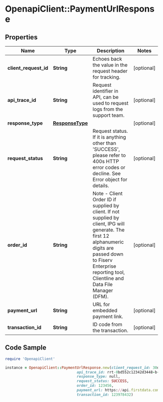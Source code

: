 # OpenapiClient::PaymentUrlResponse

## Properties

Name | Type | Description | Notes
------------ | ------------- | ------------- | -------------
**client_request_id** | **String** | Echoes back the value in the request header for tracking. | [optional] 
**api_trace_id** | **String** | Request identifier in API, can be used to request logs from the support team. | [optional] 
**response_type** | [**ResponseType**](ResponseType.md) |  | [optional] 
**request_status** | **String** | Request status. If it is anything other than &#39;SUCCESS&#39;, please refer to 400s HTTP error codes or decline. See Error object for details. | [optional] 
**order_id** | **String** | Note - Client Order ID if supplied by client. If not supplied by client, IPG will generate. The first 12 alphanumeric digits are passed down to Fiserv Enterprise reporting tool, Clientline and Data File Manager (DFM). | [optional] 
**payment_url** | **String** | URL for embedded payment link. | [optional] 
**transaction_id** | **String** | ID code from the transaction. | [optional] 

## Code Sample

```ruby
require 'OpenapiClient'

instance = OpenapiClient::PaymentUrlResponse.new(client_request_id: 30dd879c-ee2f-11db-8314-0800200c9a66,
                                 api_trace_id: rrt-0bd552c12342d3448-b-ea-1142-12938318-7,
                                 response_type: null,
                                 request_status: SUCCESS,
                                 order_id: 123456,
                                 payment_url: https://api.firstdata.com/connect/gateway/processing?storename&#x3D;123456789&amp;oid&#x3D;R-96cdbaa4-c22e-4598-a2f1-c2b5fed79ef1&amp;paymentUrlId&#x3D;d3eb74fe-cf63-47e1-b89f-52ba0cc7965c,
                                 transaction_id: 123978432)
```


